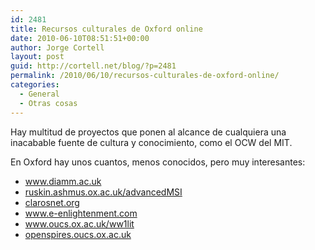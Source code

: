 ```yaml
---
id: 2481
title: Recursos culturales de Oxford online
date: 2010-06-10T08:51:51+00:00
author: Jorge Cortell
layout: post
guid: http://cortell.net/blog/?p=2481
permalink: /2010/06/10/recursos-culturales-de-oxford-online/
categories:
  - General
  - Otras cosas
---
```

Hay multitud de proyectos que ponen al alcance de cualquiera una inacabable fuente de cultura y conocimiento, como el OCW del MIT.

En Oxford hay unos cuantos, menos conocidos, pero muy interesantes:

  * <a title="www.diamm.ac.uk" href="http://www.diamm.ac.uk" target="_blank">www.diamm.ac.uk</a>
  * <a title="ruskin.ashmus.ox.ac.uk/advancedMSI" href="http://ruskin.ashmus.ox.ac.uk/advancedMSI" target="_blank">ruskin.ashmus.ox.ac.uk/advancedMSI</a>
  * <a title="clarosnet.org" href="http://clarosnet.org" target="_blank">clarosnet.org</a>
  * <a title="www.e-enlightenment.com" href="http://www.e-enlightenment.com" target="_blank">www.e-enlightenment.com</a>
  * <a title="www.oucs.ox.ac.uk/ww1lit" href="http://www.oucs.ox.ac.uk/ww1lit" target="_blank">www.oucs.ox.ac.uk/ww1lit</a>
  * <a title="openspires.oucs.ox.ac.uk" href="http://openspires.oucs.ox.ac.uk" target="_blank">openspires.oucs.ox.ac.uk</a>
